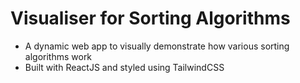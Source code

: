 # Visualiser for Sorting Algorithms

- A dynamic web app to visually demonstrate how various sorting algorithms work
- Built with ReactJS and styled using TailwindCSS
